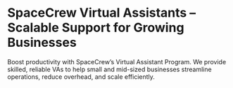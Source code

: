# SpaceCrew Virtual Assistants – Scalable Support for Growing Businesses
Boost productivity with SpaceCrew’s Virtual Assistant Program. We provide skilled, reliable VAs to help small and mid-sized businesses streamline operations, reduce overhead, and scale efficiently.

